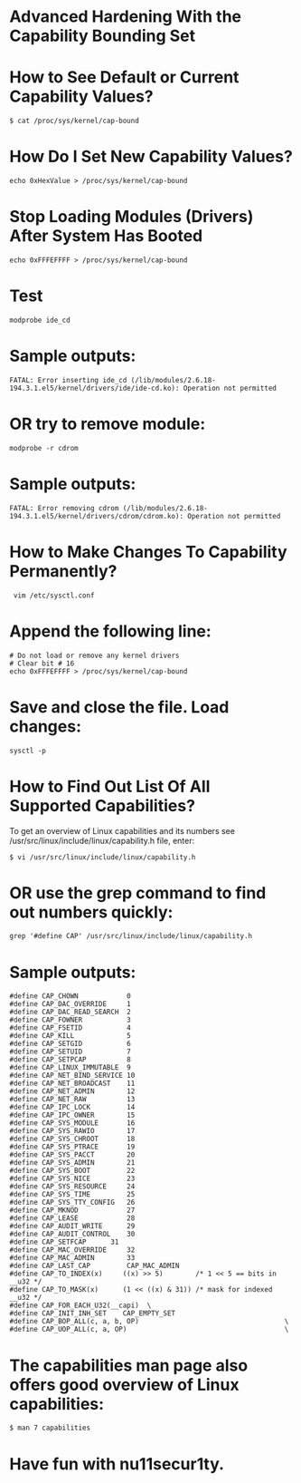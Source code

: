 # Advanced Hardening With the Capability Bounding Set

# How to See Default or Current Capability Values?

```
$ cat /proc/sys/kernel/cap-bound
```
# How Do I Set New Capability Values?


```
echo 0xHexValue > /proc/sys/kernel/cap-bound
```
# Stop Loading Modules (Drivers) After System Has Booted

```
echo 0xFFFEFFFF > /proc/sys/kernel/cap-bound
```

# Test

```
modprobe ide_cd
```
# Sample outputs:

```
FATAL: Error inserting ide_cd (/lib/modules/2.6.18-194.3.1.el5/kernel/drivers/ide/ide-cd.ko): Operation not permitted
```
# OR try to remove module:

```
modprobe -r cdrom
```

# Sample outputs:


```
FATAL: Error removing cdrom (/lib/modules/2.6.18-194.3.1.el5/kernel/drivers/cdrom/cdrom.ko): Operation not permitted
```

# How to Make Changes To Capability Permanently?

```
 vim /etc/sysctl.conf

```

# Append the following line:

```
# Do not load or remove any kernel drivers
# Clear bit # 16
echo 0xFFFEFFFF > /proc/sys/kernel/cap-bound
```


# Save and close the file. Load changes:

```
sysctl -p
```

# How to Find Out List Of All Supported Capabilities?

To get an overview of Linux capabilities and its numbers see /usr/src/linux/include/linux/capability.h file, enter:

```
$ vi /usr/src/linux/include/linux/capability.h
```

# OR use the grep command to find out numbers quickly:

```
grep '#define CAP' /usr/src/linux/include/linux/capability.h
```

# Sample outputs:


```
#define CAP_CHOWN            0
#define CAP_DAC_OVERRIDE     1
#define CAP_DAC_READ_SEARCH  2
#define CAP_FOWNER           3
#define CAP_FSETID           4
#define CAP_KILL             5
#define CAP_SETGID           6
#define CAP_SETUID           7
#define CAP_SETPCAP          8
#define CAP_LINUX_IMMUTABLE  9
#define CAP_NET_BIND_SERVICE 10
#define CAP_NET_BROADCAST    11
#define CAP_NET_ADMIN        12
#define CAP_NET_RAW          13
#define CAP_IPC_LOCK         14
#define CAP_IPC_OWNER        15
#define CAP_SYS_MODULE       16
#define CAP_SYS_RAWIO        17
#define CAP_SYS_CHROOT       18
#define CAP_SYS_PTRACE       19
#define CAP_SYS_PACCT        20
#define CAP_SYS_ADMIN        21
#define CAP_SYS_BOOT         22
#define CAP_SYS_NICE         23
#define CAP_SYS_RESOURCE     24
#define CAP_SYS_TIME         25
#define CAP_SYS_TTY_CONFIG   26
#define CAP_MKNOD            27
#define CAP_LEASE            28
#define CAP_AUDIT_WRITE      29
#define CAP_AUDIT_CONTROL    30
#define CAP_SETFCAP	     31
#define CAP_MAC_OVERRIDE     32
#define CAP_MAC_ADMIN        33
#define CAP_LAST_CAP         CAP_MAC_ADMIN
#define CAP_TO_INDEX(x)     ((x) >> 5)        /* 1 << 5 == bits in __u32 */
#define CAP_TO_MASK(x)      (1 << ((x) & 31)) /* mask for indexed __u32 */
#define CAP_FOR_EACH_U32(__capi)  \
#define CAP_INIT_INH_SET    CAP_EMPTY_SET
#define CAP_BOP_ALL(c, a, b, OP)                                    \
#define CAP_UOP_ALL(c, a, OP)                                       \

```



# The capabilities man page also offers good overview of Linux capabilities:

```
$ man 7 capabilities
```

# Have fun with nu11secur1ty.























































